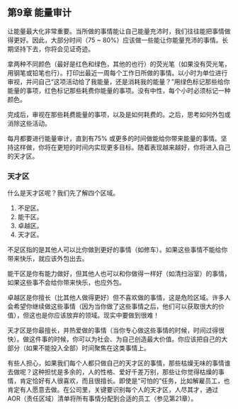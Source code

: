 ## 第9章 能量审计
让能量最大化非常重要。当所做的事情能让自己能量充沛时，我们往往能把事情做得更好。因此，大部分时间（75 ~ 80%）应该做一些能让你能量充沛的事情。长期坚持下去，你将会见证奇迹。 

拿两种不同颜色（最好是红色和绿色，其他的也行）的荧光笔（如果没有荧光笔，用钢笔或铅笔也行）。打印出最近一周每个工作日所做的事情。以小时为单位进行审视，并问自己“这项活动给了我能量，还是消耗我的能量？”用绿色标记那些给你能量的事项，红色标记那些耗费你能量的事项。没有中性，每个小时必须标记一种颜色。

完成后，审视在那些耗费能量的事项，以及是如何耗费的。之后，思考如何外包或消除这些活动。 

每月都要进行能量审计，直到有75% 或更多的时间做能给你带来能量的事情。坚持这样做，你将在更短的时间内实现更多目标。随着表现越来越好，你将进入自己的天才区。

### 天才区
什么是天才区呢？我们先了解四个区域。
1.	不足区。
2.	能干区。
3.	卓越区。
4.	天才区。

不足区指的是其他人可以比你做到更好的事情（如修车）。如果这些事情不能给你带来快乐，就应该外包出去。

能干区是你有能力做好，但其他人也可以和你做得一样好（如清扫浴室）的事情，如果这些事不会给你带来快乐，也应外包。

卓越区是你擅长（比其他人做得更好）但不喜欢做的事情，这是危险区域。许多人会希望你继续做这些事情（因为当你做了这些事情之后，他们可以获取很大的价值），但这也是你应该放弃的领域。现实中要做到很难！

天才区是你最擅长，并热爱做的事情（当你专心做这些事情的时候，时间过得很快）。做这件事的时候，你可以为社会、为自己创造最大价值。你应该把自己的大部分（如果不能投入全部）时间聚焦在这类事情上。

有些人担心，如果我们每个人都只做自己的天才区的事情，那些枯燥无味的事情谁去做呢？这种担忧是多余的，人的性格、爱好千差万别，那些让你觉得枯燥的事情，肯定恰好有人很喜欢，而且很擅长。即使是“可怕的”任务，比如解雇员工，也肯定有人愿意去做。在公司里，关键要识别每个人的天才区，人尽其才，通过AOR（责任区域）清单将所有事情分配到合适的员工（参见第21章）。
